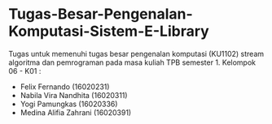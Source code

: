 # Tugas-Besar-Pengenalan-Komputasi-Sistem-E-Library
Tugas untuk memenuhi tugas besar pengenalan komputasi (KU1102) stream algoritma dan pemrograman pada masa kuliah TPB semester 1. 
Kelompok 06 - K01 : 
- Felix Fernando (16020231)
- Nabila Vira Nandhita (16020311)
- Yogi Pamungkas (16020336)
- Medina Alifia Zahrani (16020391)

